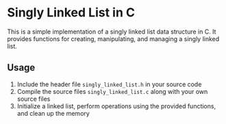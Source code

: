 # Singly Linked List in C

This is a simple implementation of a singly linked list data structure in C. It provides functions for creating, manipulating, and managing a singly linked list.

## Usage

1. Include the header file `singly_linked_list.h` in your source code
2. Compile the source files `singly_linked_list.c` along with your own source files
3. Initialize a linked list, perform operations using the provided functions, and clean up the memory
